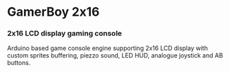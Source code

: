 # GamerBoy 2x16

### 2x16 LCD display gaming console

Arduino based game console engine supporting 2x16 LCD display with custom sprites buffering, piezzo sound, LED HUD, analogue joystick and AB buttons.

